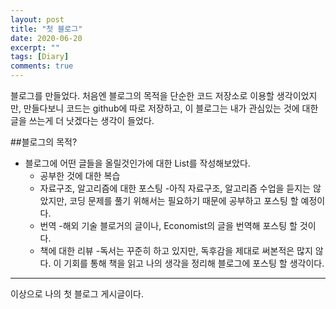 ```yaml
---
layout: post
title: "첫 블로그"
date: 2020-06-20
excerpt: ""
tags: [Diary]
comments: true
---
```


블로그를 만들었다. 처음엔 블로그의 목적을 단순한 코드 저장소로 이용할 생각이었지만,
만들다보니 코드는 github에 따로 저장하고, 이 블로그는 내가 관심있는 것에 대한 글을
쓰는게 더 낫겠다는 생각이 들었다.

##블로그의 목적?
- 블로그에 어떤 글들을 올릴것인가에 대한 List를 작성해보았다.
  * 공부한 것에 대한 복습
  * 자료구조, 알고리즘에 대한 포스팅
      -아직 자료구조, 알고리즘 수업을 듣지는 않았지만, 코딩 문제를 풀기 위해서는 필요하기 때문에 공부하고 포스팅 할 예정이다.
  * 번역
      -해외 기술 블로거의 글이나, Economist의 글을 번역해 포스팅 할 것이다.
  * 책에 대한 리뷰
      -독서는 꾸준히 하고 있지만, 독후감을 제대로 써본적은 많지 않다. 이 기회를 통해 책을 읽고 나의 생각을 정리해 블로그에 포스팅 할 생각이다.

---

이상으로 나의 첫 블로그 게시글이다.
